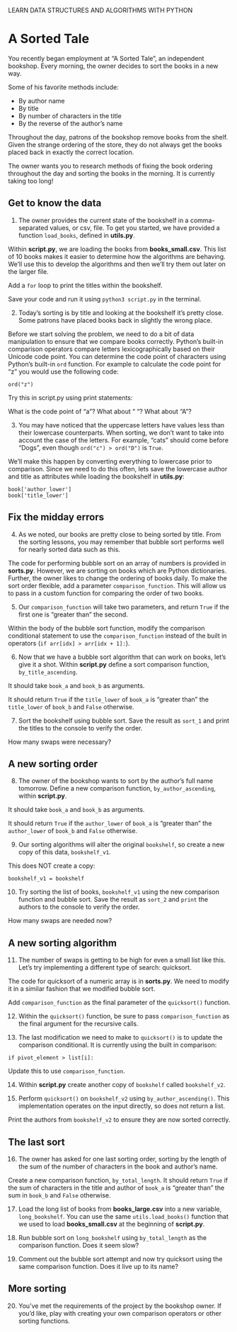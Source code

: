 LEARN DATA STRUCTURES AND ALGORITHMS WITH PYTHON
# A Sorted Tale
You recently began employment at “A Sorted Tale”, an independent bookshop. Every morning, the owner decides to sort the books in a new way.

Some of his favorite methods include:
* By author name
* By title
* By number of characters in the title
* By the reverse of the author’s name

Throughout the day, patrons of the bookshop remove books from the shelf. Given the strange ordering of the store, they do not always get the books placed back in exactly the correct location.

The owner wants you to research methods of fixing the book ordering throughout the day and sorting the books in the morning. It is currently taking too long!


## Get to know the data
1. The owner provides the current state of the bookshelf in a comma-separated values, or csv, file. To get you started, we have provided a function `load_books`, defined in **utils.py**.

Within **script.py**, we are loading the books from **books_small.csv**. This list of 10 books makes it easier to determine how the algorithms are behaving. We’ll use this to develop the algorithms and then we’ll try them out later on the larger file.

Add a `for` loop to print the titles within the bookshelf.

Save your code and run it using `python3 script.py` in the terminal.


2. Today’s sorting is by title and looking at the bookshelf it’s pretty close. Some patrons have placed books back in slightly the wrong place.

Before we start solving the problem, we need to do a bit of data manipulation to ensure that we compare books correctly. Python’s built-in comparison operators compare letters lexicographically based on their Unicode code point. You can determine the code point of characters using Python’s built-in `ord` function. For example to calculate the code point for “z” you would use the following code:
```
ord("z")
```
Try this in script.py using print statements:

What is the code point of “a”?
What about “ “?
What about “A”?

3. You may have noticed that the uppercase letters have values less than their lowercase counterparts. When sorting, we don’t want to take into account the case of the letters. For example, “cats” should come before “Dogs”, even though `ord("c") > ord("D")` is `True`.

We’ll make this happen by converting everything to lowercase prior to comparison. Since we need to do this often, lets save the lowercase author and title as attributes while loading the bookshelf in **utils.py**:
```
book['author_lower']
book['title_lower']
```

## Fix the midday errors
4. As we noted, our books are pretty close to being sorted by title. From the sorting lessons, you may remember that bubble sort performs well for nearly sorted data such as this.

The code for performing bubble sort on an array of numbers is provided in **sorts.py**. However, we are sorting on books which are Python dictionaries. Further, the owner likes to change the ordering of books daily. To make the sort order flexible, add a parameter `comparison_function`. This will allow us to pass in a custom function for comparing the order of two books.


5. Our `comparison_function` will take two parameters, and return `True` if the first one is “greater than” the second.

Within the body of the bubble sort function, modify the comparison conditional statement to use the `comparison_function` instead of the built in operators (`if arr[idx] > arr[idx + 1]:`).


6. Now that we have a bubble sort algorithm that can work on books, let’s give it a shot. Within **script.py** define a sort comparison function, `by_title_ascending`.

It should take `book_a` and `book_b` as arguments.

It should return `True` if the `title_lower` of `book_a` is “greater than” the `title_lower` of `book_b` and `False` otherwise.


7. Sort the bookshelf using bubble sort. Save the result as `sort_1` and print the titles to the console to verify the order.

How many swaps were necessary?


## A new sorting order
8. The owner of the bookshop wants to sort by the author’s full name tomorrow. Define a new comparison function, `by_author_ascending`, within **script.py**.

It should take `book_a` and `book_b` as arguments.

It should return `True` if the `author_lower` of `book_a` is “greater than” the `author_lower` of `book_b` and `False` otherwise.


9. Our sorting algorithms will alter the original `bookshelf`, so create a new copy of this data, `bookshelf_v1`.

This does NOT create a copy:
```
bookshelf_v1 = bookshelf
```

10. Try sorting the list of books, `bookshelf_v1` using the new comparison function and bubble sort. Save the result as `sort_2` and `print` the authors to the console to verify the order.

How many swaps are needed now?


## A new sorting algorithm
11. The number of swaps is getting to be high for even a small list like this. Let’s try implementing a different type of search: quicksort.

The code for quicksort of a numeric array is in **sorts.py**. We need to modify it in a similar fashion that we modified bubble sort.

Add `comparison_function` as the final parameter of the `quicksort()` function.


12. Within the `quicksort()` function, be sure to pass `comparison_function` as the final argument for the recursive calls.


13. The last modification we need to make to `quicksort()` is to update the comparison conditional. It is currently using the built in comparison:
```
if pivot_element > list[i]:
```
Update this to use `comparison_function`.


14. Within **script.py** create another copy of `bookshelf` called `bookshelf_v2`.


15. Perform `quicksort()` on `bookshelf_v2` using `by_author_ascending()`. This implementation operates on the input directly, so does not return a list.

Print the authors from `bookshelf_v2` to ensure they are now sorted correctly.


## The last sort
16. The owner has asked for one last sorting order, sorting by the length of the sum of the number of characters in the book and author’s name.

Create a new comparison function, `by_total_length`. It should return `True` if the sum of characters in the title and author of `book_a` is “greater than” the sum in `book_b` and `False` otherwise.


17. Load the long list of books from **books_large.csv** into a new variable, `long_bookshelf`. You can use the same `utils.load_books()` function that we used to load **books_small.csv** at the beginning of **script.py**.


18. Run bubble sort on `long_bookshelf` using `by_total_length` as the comparison function. Does it seem slow?



19. Comment out the bubble sort attempt and now try quicksort using the same comparison function. Does it live up to its name?


## More sorting
20. You’ve met the requirements of the project by the bookshop owner. If you’d like, play with creating your own comparison operators or other sorting functions.
